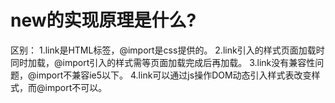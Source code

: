 # new的实现原理是什么?

区别：
1.link是HTML标签，@import是css提供的。
2.link引入的样式页面加载时同时加载，@import引入的样式需等页面加载完成后再加载。
3.link没有兼容性问题，@import不兼容ie5以下。
4.link可以通过js操作DOM动态引入样式表改变样式，而@import不可以。
